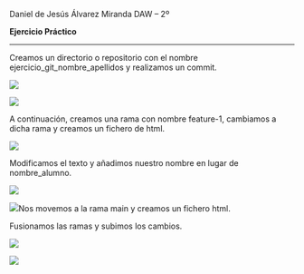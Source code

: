 ﻿Daniel de Jesús Álvarez Miranda		DAW – 2º


**Ejercicio Práctico**

----

Creamos un directorio o repositorio con el nombre ejercicio_git_nombre_apellidos y realizamos un commit.

![](img/01.png)

![](img/02.png)


A continuación, creamos una rama con nombre feature-1, cambiamos a dicha rama y creamos un fichero de html.

![](img/03.png)


Modificamos el texto y añadimos nuestro nombre en lugar de nombre_alumno.

![](img/04.png)

![](img/05.png)Nos movemos a la rama main y creamos un fichero html.


Fusionamos las ramas y subimos los cambios.

![](img/06.png)

![](img/07.png)
